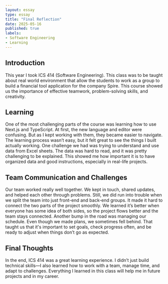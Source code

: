 ```yaml
---
layout: essay
type: essay  
title: "Final Reflection"  
date: 2025-05-16  
published: true  
labels:
- Software Engineering
- Learning
---
```

## Introduction

This year I took ICS 414 (Software Engineering). This class was to be taught about real world environment that allow the students
to work as a group to build a financial tool application for the company Spire. This course showed us the importance of effective
teamwork, problem-solving skills, and creativity. 

## Learning
One of the most challenging parts of the course was learning how to use Next.js and TypeScript. At first, the new language and editor were confusing. 
But as I kept working with them, they became easier to navigate. The learning process wasn’t easy, but it felt great to see the things I built actually working.
One challenge we had was trying to understand and use data from Excel sheets. The data was hard to read, and it was pretty challenging to be explained. 
This showed me how important it is to have organized data and good instructions, especially in real-life projects.

## Team Communication and Challenges
Our team worked really well together. We kept in touch, shared updates, and helped each other through problems. 
Still, we did run into trouble when we split the team into just front-end and back-end groups. 
It made it hard to connect the two parts of the project smoothly. We learned it’s better when everyone has some idea of both sides, 
so the project flows better and the team stays connected.
Another bump in the road was managing our schedule. Even though we made plans, we sometimes fell behind. That taught us that 
it's important to set goals, check progress often, and be ready to adjust when things don’t go as expected.

## Final Thoughts
In the end, ICS 414 was a great learning experience. I didn’t just build technical skills—I also learned how to work with a team, manage time, and adapt to challenges. Everything I learned in this class will help me in future projects and in my career.
